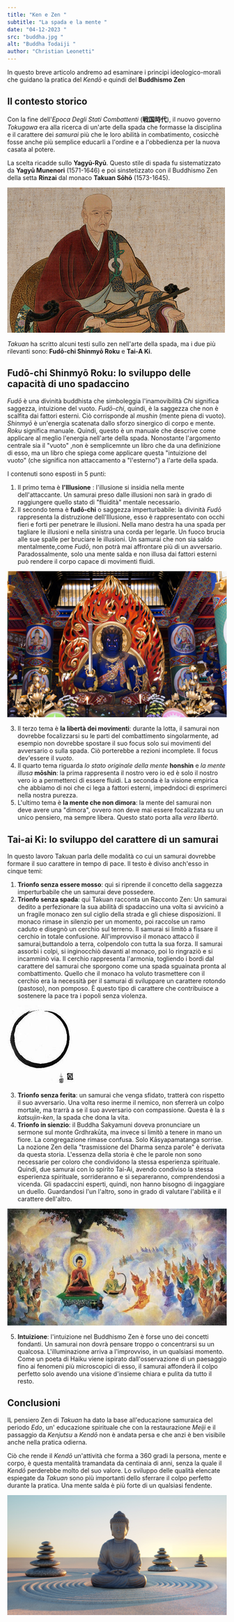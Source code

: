 ```yaml
---
title: "Ken e Zen "
subtitle: "La spada e la mente "
date: "04-12-2023 "
src: "buddha.jpg "
alt: "Buddha Todaiji "
author: "Christian Leonetti"
---
```


In questo breve articolo andremo ad esaminare i principi ideologico-morali che guidano la pratica del *Kendō* e quindi del **Buddhismo Zen**

## Il contesto storico

Con la fine dell'*Epoca Degli Stati Combattenti* (**戦国時代**), il nuovo governo *Tokugawa* era alla ricerca di un'arte della spada che formasse la disciplina e il carattere dei *samurai* più che le loro abilità in combatimento, cosicchè fosse anche più semplice educarli a l'ordine e a l'obbedienza per la nuova casata al potere.

La scelta ricadde sullo **Yagyū-Ryū**. Questo stile di spada fu sistematizzato da **Yagyū Munenori** (1571-1646) e poi sinstetizzato con il Buddhismo Zen della setta **Rinzai** dal monaco **Takuan Sōhō** (1573-1645).

![foto_Takuan](/public/posts/TakuanSoho.jpg)

*Takuan* ha scritto alcuni testi sullo zen nell'arte della spada, ma i due più rilevanti sono: **Fudō-chi Shinmyō Roku** e **Tai-A Ki**.

## Fudō-chi Shinmyō Roku: lo sviluppo delle capacità di uno spadaccino

*Fudō* è una divinità buddhista che simboleggia l'inamovibilità *Chi* significa saggezza, intuizione del vuoto. *Fudō-chi*, quindi, è la saggezza che non è scalfita dai fattori esterni. Ciò corrisponde al *mushin* (mente piena di vuoto). *Shinmyō* è un'energia scatenata dallo sforzo sinergico di corpo e mente. *Roku* significa manuale. Quindi, questo è un manuale che descrive come applicare al meglio l'energia nell'arte della spada. Nonostante l'argomento centrale sia il "vuoto" ,non è semplicemnte un libro che da una definizione di esso, ma un libro che spiega come applicare questa "intuizione del vuoto" (che significa non attaccamento a "l'esterno") a l'arte della spada.

I contenuti sono esposti in 5 punti:

1. Il primo tema è  **l'Illusione** : l'illusione si insidia nella mente dell'attaccante. Un samurai preso dalle illusioni non sarà in grado di raggiungere quello stato di "fluidità" mentale necessario.
2. Il secondo tema è **fudō-chi** o saggezza imperturbabile: la divinità *Fudō* rappresenta la distruzione dell'Illusione, esso è rappresentato con occhi fieri e forti per penetrare le illusioni. Nella mano destra ha una spada per tagliare le illusioni e nella sinistra una corda per legarle. Un fuoco brucia alle sue spalle per bruciare le illusioni.
Un samurai che non sia saldo mentalmente,come *Fudō*, non potrà mai affrontare più di un avversario. Paradossalmente, solo una mente salda e non illusa dai fattori esterni può rendere il corpo capace di movimenti fluidi.

![foto_fudo](/public/posts/fudo.jpg)

3. Il terzo tema è **la libertà dei movimenti**: durante la lotta, il samurai non dovrebbe focalizzarsi su le parti del combattimento singolarmente, ad esempio non dovrebbe spostare il suo focus solo sui movimenti del avversario o sulla spada. Ciò porterebbe a rezioni incomplete. Il focus dev'essere il *vuoto*.
4. Il quarto tema riguarda *lo stato originale della mente* **honshin** e *la mente illusa* **mōshin**: la prima rappresenta il nostro vero io ed è solo il nostro vero io a permetterci di essere fluidi. La seconda è la visione empirica che abbiamo di noi che ci lega a fattori esterni, impedndoci di esprimerci nella nostra purezza.
5. L'ultimo tema è **la mente che non dimora**: la mente del samurai non deve avere una "dimora", ovvero non deve mai essere focalizzata su un unico pensiero, ma sempre libera. Questo stato porta alla *vera libertà*.

## Tai-ai Ki: lo sviluppo del carattere di un samurai

In questo lavoro Takuan parla delle modalità co cui un samurai dovrebbe formare il suo carattere in tempo di pace. Il testo è diviso anch'esso in cinque temi:

1. **Trionfo senza essere mosso**: qui si riprende il concetto della saggezza imperturbabile che un samurai deve possedere.
2. **Trionfo senza spada**:  qui Takuan racconta un
Racconto Zen: Un samurai dedito a perfezionare la sua abilità di spadaccino una volta si avvicinò a un fragile monaco zen sul ciglio della strada e gli chiese disposizioni. Il monaco rimase in silenzio per un momento, poi raccolse un ramo caduto e disegnò un cerchio sul terreno. Il samurai si limitò a fissare
il cerchio in totale confusione. All'improvviso il monaco attaccò il samurai,buttandolo a terra, colpendolo con tutta la sua forza. Il samurai assorbì i colpi, si inginocchiò davanti al monaco, poi lo ringraziò e si incamminò via. Il cerchio rappresenta l'armonia, togliendo i bordi dal carattere del samurai che sporgono come una spada sguainata pronta al combattimento. Quello che il monaco ha voluto trasmettere con il cerchio era la necessità per il samurai di sviluppare un carattere rotondo (pastoso), non pomposo. È questo tipo di carattere che contribuisce a sostenere la pace tra i popoli senza violenza.

![foto_cerchio](/public/posts/cerchio.jpg)

3. **Trionfo senza ferita**: un samurai che venga sfidato, tratterà con rispetto il suo avversario. Una volta reso inerme il nemico, non sferrerà un colpo mortale, ma trarrà a se il suo avversario con compassione. Questa è la *s katsujin-ken*, la spada che dona la vita.
4. **Trionfo in sienzio**:  il Buddha Śakyamuni doveva pronunciare un sermone sul monte Grdhrakūta, ma invece si limitò a tenere in mano un fiore. La congregazione rimase confusa. Solo Kāsyapamatanga sorrise. La nozione Zen della "trasmissione del Dharma senza parole" è derivata da questa storia. L'essenza della storia è che le parole non sono necessarie per coloro che condividono la stessa esperienza spirituale. Quindi, due samurai con lo spirito Tai-Ai, avendo condiviso la stessa esperienza spirituale, sorrideranno e si separeranno, comprendendosi a vicenda. Gli spadaccini esperti, quindi, non hanno bisogno di ingaggiare un duello. Guardandosi l'un l'altro, sono in grado di valutare l'abilità e il carattere dell'altro.

![buddha_parabola](/public/posts/Buddha-teaching-Abhidharma-in-Trayamstrimsa-edited-768x408.jpg)

5. **Intuizione**: l'intuizione nel Buddhismo Zen è forse uno dei concetti fondanti. Un samurai non dovrà pensare troppo o concentrarsi su un qualcosa. L'illuminazione arriva a l'improvviso, in un qualsiasi momento. Come un poeta di Haiku viene ispirato dall'osservazione di un paesaggio fino ai fenomeni più microscopici di esso, il samurai affonderà il colpo perfetto solo avendo una visione d'insieme chiara e pulita da tutto il resto.

## Conclusioni

IL pensiero Zen di *Takuan* ha dato la base all'educazione samuraica del periodo *Edo*, un' educazione spirituale che con la restaurazione *Meiji* e il passaggio da *Kenjutsu* a *Kendō* non è andata persa e che anzi è ben visibile anche nella pratica odierna.

Ciò che rende il *Kendō* un'attività che forma a 360 gradi la persona, mente e corpo, è questa mentalità tramandata da centinaia di anni, senza la quale il *Kendō* perderebbe molto del suo valore. Lo sviluppo delle qualità elencate espiegate da *Takuan* sono più importanti dello sferrare il colpo perfetto durante la pratica. Una mente salda è più forte di un qualsiasi fendente.

![zen_bhudda](/public/posts/zen%20buddha.jpg)

